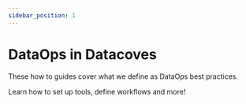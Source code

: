 ```yaml
---
sidebar_position: 1
---
```

# DataOps in Datacoves

These how to guides cover what we define as DataOps best practices.

Learn how to set up tools, define workflows and more!
